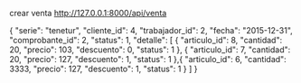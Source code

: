 crear venta http://127.0.0.1:8000/api/venta   


{
    "serie": "tenetur",
    "cliente_id": 4,
    "trabajador_id": 2,
    "fecha": "2015-12-31",
    "comprobante_id": 2,
    "status": 1,
    "detalle": [
        {
            "articulo_id": 8,
            "cantidad": 20,
            "precio": 103,
            "descuento": 0,
            "status": 1
        },
        {
            "articulo_id": 7,
            "cantidad": 20,
            "precio": 127,
            "descuento": 1,
            "status": 1
        },{
            "articulo_id": 6,
            "cantidad": 3333,
            "precio": 127,
            "descuento": 1,
            "status": 1
        }
    ]
}